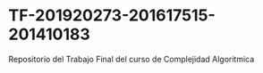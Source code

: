 # TF-201920273-201617515-201410183


Repositorio del Trabajo Final del curso de Complejidad Algoritmica
